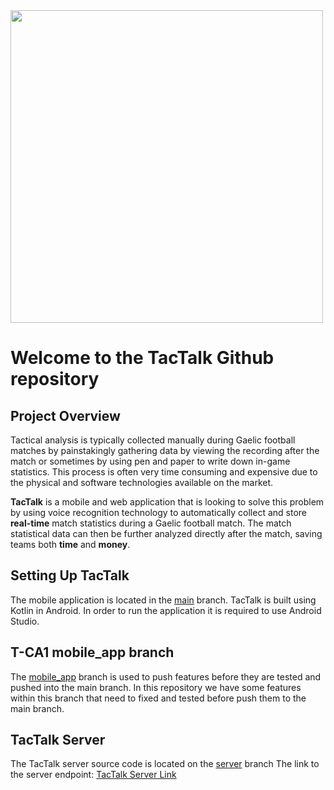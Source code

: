 <img src="https://user-images.githubusercontent.com/47331914/107634443-6bbb5a00-6c61-11eb-9848-96de9bc3ea0f.PNG" width=500>

# Welcome to the TacTalk Github repository

## Project Overview
Tactical analysis is typically collected manually during Gaelic football matches by painstakingly gathering data by viewing the recording after the match or sometimes by using pen and paper to write down in-game statistics. This process is often very time consuming and expensive due to the physical and software technologies available on the market.

**TacTalk** is a mobile and web application that is looking to solve this problem by using voice recognition technology to automatically collect and store **real-time** match statistics during a Gaelic football match. The match statistical data can then be further analyzed directly after the match, saving teams both **time** and **money**.

## Setting Up TacTalk
The mobile application is located in the [main](https://github.com/francisquinn/TacTalk/tree/main) branch.
TacTalk is built using Kotlin in Android. In order to run the application it is required to use Android Studio. 

## T-CA1 mobile_app branch 
The [mobile_app](https://github.com/francisquinn/TacTalk/tree/mobile_app) branch is used to push features before they are tested and pushed into the main branch. In this repository we have some features within this branch that need to fixed and tested before push them to the main branch. 

## TacTalk Server
The TacTalk server source code is located on the [server](https://github.com/francisquinn/TacTalk/tree/server) branch 
The link to the server endpoint: [TacTalk Server Link](https://tactalk-rojak.herokuapp.com/)
